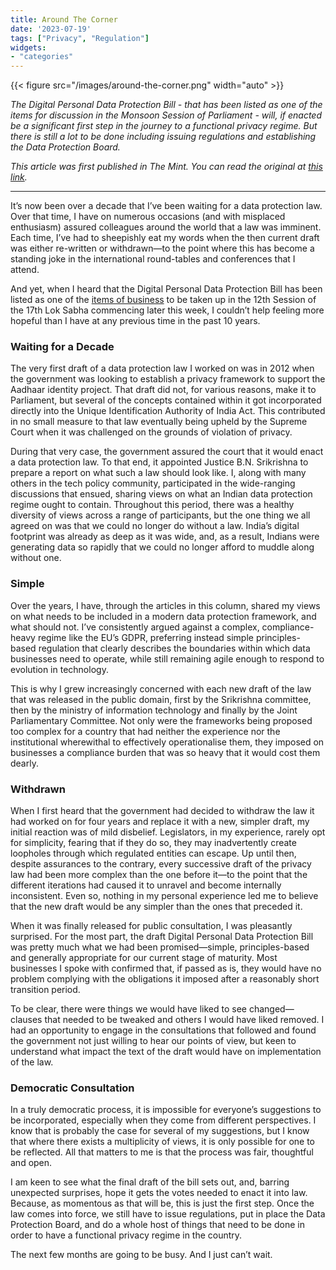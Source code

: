 ```yaml
---
title: Around The Corner
date: '2023-07-19'
tags: ["Privacy", "Regulation"]
widgets: 
- "categories"
---
```


{{< figure src="/images/around-the-corner.png" width="auto" >}}

*The Digital Personal Data Protection Bill - that has been listed as one of the items for discussion in the Monsoon Session of Parliament - will, if enacted be a significant first step in the journey to a functional privacy regime. But there is still a lot to be done including issuing regulations and establishing the Data Protection Board.*

<!--more-->
*This article was first published in The Mint. You can read the original at [this link](https://www.livemint.com/opinion/online-views/the-draft-data-privacy-law-surprises-with-its-simplicity-11689701218651.html).*

---

It’s now been over a decade that I’ve been waiting for a data protection law. Over that time, I have on numerous occasions (and with misplaced enthusiasm) assured colleagues around the world that a law was imminent. Each time, I’ve had to sheepishly eat my words when the then current draft was either re-written or withdrawn—to the point where this has become a standing joke in the international round-tables and conferences that I attend.

And yet, when I heard that the Digital Personal Data Protection Bill has been listed as one of the [items of business](https://www.livemint.com/news/parliaments-monsoon-session-starts-thursday-21-new-bills-7-old-bills-listed-check-here-11689577726123.html) to be taken up in the 12th Session of the 17th Lok Sabha commencing later this week, I couldn’t help feeling more hopeful than I have at any previous time in the past 10 years.

### Waiting for a Decade

The very first draft of a data protection law I worked on was in 2012 when the government was looking to establish a privacy framework to support the Aadhaar identity project. That draft did not, for various reasons, make it to Parliament, but several of the concepts contained within it got incorporated directly into the Unique Identification Authority of India Act. This contributed in no small measure to that law eventually being upheld by the Supreme Court when it was challenged on the grounds of violation of privacy.

During that very case, the government assured the court that it would enact a data protection law. To that end, it appointed Justice B.N. Srikrishna to prepare a report on what such a law should look like. I, along with many others in the tech policy community, participated in the wide-ranging discussions that ensued, sharing views on what an Indian data protection regime ought to contain. Throughout this period, there was a healthy diversity of views across a range of participants, but the one thing we all agreed on was that we could no longer do without a law. India’s digital footprint was already as deep as it was wide, and, as a result, Indians were generating data so rapidly that we could no longer afford to muddle along without one.

### Simple

Over the years, I have, through the articles in this column, shared my views on what needs to be included in a modern data protection framework, and what should not. I’ve consistently argued against a complex, compliance-heavy regime like the EU’s GDPR, preferring instead simple principles-based regulation that clearly describes the boundaries within which data businesses need to operate, while still remaining agile enough to respond to evolution in technology.

This is why I grew increasingly concerned with each new draft of the law that was released in the public domain, first by the Srikrishna committee, then by the ministry of information technology and finally by the Joint Parliamentary Committee. Not only were the frameworks being proposed too complex for a country that had neither the experience nor the institutional wherewithal to effectively operationalise them, they imposed on businesses a compliance burden that was so heavy that it would cost them dearly.

### Withdrawn

When I first heard that the government had decided to withdraw the law it had worked on for four years and replace it with a new, simpler draft, my initial reaction was of mild disbelief. Legislators, in my experience, rarely opt for simplicity, fearing that if they do so, they may inadvertently create loopholes through which regulated entities can escape. Up until then, despite assurances to the contrary, every successive draft of the privacy law had been more complex than the one before it—to the point that the different iterations had caused it to unravel and become internally inconsistent. Even so, nothing in my personal experience led me to believe that the new draft would be any simpler than the ones that preceded it.

When it was finally released for public consultation, I was pleasantly surprised. For the most part, the draft Digital Personal Data Protection Bill was pretty much what we had been promised—simple, principles-based and generally appropriate for our current stage of maturity. Most businesses I spoke with confirmed that, if passed as is, they would have no problem complying with the obligations it imposed after a reasonably short transition period.

To be clear, there were things we would have liked to see changed—clauses that needed to be tweaked and others I would have liked removed. I had an opportunity to engage in the consultations that followed and found the government not just willing to hear our points of view, but keen to understand what impact the text of the draft would have on implementation of the law.

### Democratic Consultation

In a truly democratic process, it is impossible for everyone’s suggestions to be incorporated, especially when they come from different perspectives. I know that is probably the case for several of my suggestions, but I know that where there exists a multiplicity of views, it is only possible for one to be reflected. All that matters to me is that the process was fair, thoughtful and open.

I am keen to see what the final draft of the bill sets out, and, barring unexpected surprises, hope it gets the votes needed to enact it into law. Because, as momentous as that will be, this is just the first step. Once the law comes into force, we still have to issue regulations, put in place the Data Protection Board, and do a whole host of things that need to be done in order to have a functional privacy regime in the country.

The next few months are going to be busy. And I just can’t wait.
